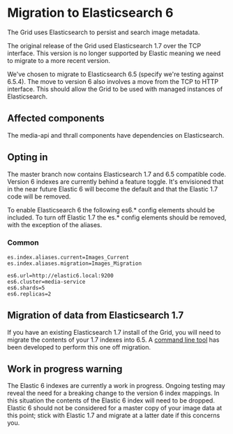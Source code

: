 # Migration to Elasticsearch 6

The Grid uses Elasticsearch to persist and search image metadata.

The original release of the Grid used Elasticsearch 1.7 over the TCP interface.
This version is no longer supported by Elastic meaning we need to migrate to a more recent version.

We've chosen to migrate to Elasticsearch 6.5 (specify we're testing against 6.5.4).
The move to version 6 also involves a move from the TCP to HTTP interface.
This should allow the Grid to be used with managed instances of Elasticsearch.


## Affected components

The media-api and thrall components have dependencies on Elasticsearch.

## Opting in

The master branch now contains Elasticsearch 1.7 and 6.5 compatible code.
Version 6 indexes are currently behind a feature toggle. It's envisioned that
in the near future Elastic 6 will become the default and that the Elastic 1.7 code will be removed.

To enable Elasticsearch 6 the following es6.* config elements should be included.
To turn off Elastic 1.7 the es.* config elements should be removed, with the exception of the aliases.


### Common

```
es.index.aliases.current=Images_Current
es.index.aliases.migration=Images_Migration

es6.url=http://elastic6.local:9200
es6.cluster=media-service
es6.shards=5
es6.replicas=2
```


## Migration of data from Elasticsearch 1.7

If you have an existing Elasticsearch 1.7 install of the Grid, you will need to migrate the contents of
your 1.7 indexes into 6.5. A [command line tool](../migration) has been developed to perform this one off migration.


## Work in progress warning

The Elastic 6 indexes are currently a work in progress. Ongoing testing may reveal the need for a breaking change to the version 6 index mappings.
In this situation the contents of the Elastic 6 index will need to be dropped. Elastic 6 should not be considered for a master copy of your
image data at this point; stick with Elastic 1.7 and migrate at a latter date if this concerns you.
